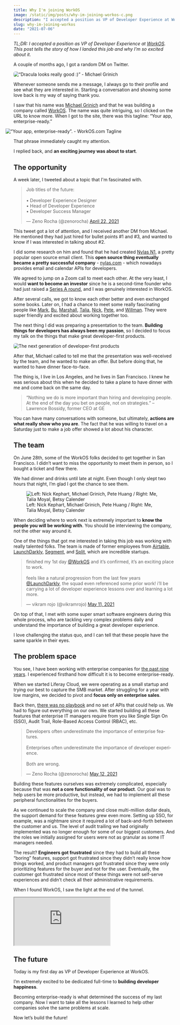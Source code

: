```yaml
---
title: Why I'm joining WorkOS
image: /static/img/posts/why-im-joining-workos-c.png
description: "I accepted a position as VP of Developer Experience at WorkOS. This post tells the story of how I landed this job and why I’m so excited about it."
slug: why-im-joining-workos
date: "2021-07-06"
---
```


*TL;DR: I accepted a position as VP of Developer Experience at [WorkOS](https://workos.com).<br>This post tells the story of how I landed this job and why I’m so excited about it.*

A couple of months ago, I got a random DM on Twitter.

<img src="/static/img/posts/why-im-joining-workos-e.png" alt="“Dracula looks really good :)” - Michael Grinich" style="border-radius: 5px;">

Whenever someone sends me a message, I always go to their profile and see what they are interested in. Starting a conversation and showing some love back is my way of saying thank you.

I saw that his name was [Michael Grinich](https://twitter.com/grinich) and that he was building a company called [WorkOS](https://workos.com). The name was quite intriguing, so I clicked on the URL to know more. When I got to the site, there was this tagline: “Your app, enterprise-ready.”

<img src="/static/img/posts/why-im-joining-workos-d.png" alt="“Your app, enterprise-ready”. - WorkOS.com Tagline" style="margin-left: -5%; max-width: 110%">

That phrase immediately caught my attention.

I replied back, and **an exciting journey was about to start**.

## The opportunity

A week later, I tweeted about a topic that I'm fascinated with.

<blockquote class="twitter-tweet"><p lang="en" dir="ltr">Job titles of the future:<br><br>• Developer Experience Designer<br>• Head of Developer Experience<br>• Developer Success Manager</p>&mdash; Zeno Rocha (@zenorocha) <a href="https://twitter.com/zenorocha/status/1385228898032566276?ref_src=twsrc%5Etfw">April 22, 2021</a></blockquote> <script async src="https://platform.twitter.com/widgets.js" charset="utf-8"></script>

This tweet got a lot of attention, and I received another DM from Michael. He mentioned they had just hired for bullet points #1 and #3, and wanted to know if I was interested in talking about #2.

I did some research on him and found that he had created [Nylas N1](https://github.com/nylas/nylas-mail), a pretty popular open source email client. This **open source thing eventually became a pretty successful company** - [nylas.com](https://www.nylas.com) - which nowadays provides email and calendar APIs for developers.

We agreed to jump on a Zoom call to meet each other. At the very least, I would **want to become an investor** since he is a second-time founder who had just raised a [Series A round](https://grinich.medium.com/workos-raises-15m-to-build-stripe-for-enterprise-ready-features-35040ee7f353), and I was genuinely interested in WorkOS.

After several calls, we got to know each other better and even exchanged some books. Later on, I had a chance to meet some really fascinating people like [Mark](https://twitter.com/mqt), [Bu](https://twitter.com/bukinoshita), [Marshall](https://twitter.com/maxdeviant), [Talia](https://twitter.com/taliamoyal), [Nick](https://twitter.com/nickkephart), [Pete](https://twitter.com/nonmayorpete), and [Willman](https://twitter.com/willmanduffy). They were super friendly and excited about working together too.

The next thing I did was preparing a presentation to the team. **Building things for developers has always been my passion**, so I decided to focus my talk on the things that make great developer-first products.

<img src="/static/img/posts/why-im-joining-workos-b.jpg" alt="The next generation of developer-first products" style="border-radius: 5px;">

After that, Michael called to tell me that the presentation was well-received by the team, and he wanted to make an offer. But before doing that, he wanted to have dinner face-to-face.

The thing is, I live in Los Angeles, and he lives in San Francisco. I knew he was serious about this when he decided to take a plane to have dinner with me and come back on the same day.

> “Nothing we do is more important than hiring and developing people. At the end of the day you bet on people, not on strategies.” – Lawrence Bossidy, former CEO at GE

You can have many conversations with someone, but ultimately, **actions are what really show who you are**. The fact that he was willing to travel on a Saturday just to make a job offer showed a lot about his character.

## The team

On June 28th, some of the WorkOS folks decided to get together in San Francisco. I didn’t want to miss the opportunity to meet them in person, so I bought a ticket and flew there.

We had dinner and drinks until late at night. Even though I only slept two hours that night, I’m glad I got the chance to see them.

<figure>
    <img src="/static/img/posts/why-im-joining-workos-a.jpg" class="post-image-full" alt="Left: Nick Kephart, Michael Grinich, Pete Huang / Right: Me, Talia Moyal, Betsy Calender">
    <figcaption class="post-image-caption">Left: Nick Kephart, Michael Grinich, Pete Huang / Right: Me, Talia Moyal, Betsy Calender</figcaption>
</figure>

When deciding where to work next is extremely important to **know the people you will be working with**. You should be interviewing the company, not the other way around it.

One of the things that got me interested in taking this job was working with really talented folks. The team is made of former employees from [Airtable](https://airtable.com), [LaunchDarkly](https://launchdarkly.com/), [Segment](https://segment.com/), and [Split](https://www.split.io/), which are incredible startups.

<blockquote class="twitter-tweet"><p lang="en" dir="ltr">finished my 1st day <a href="https://twitter.com/WorkOS?ref_src=twsrc%5Etfw">@WorkOS</a> and it’s confirmed, it’s an exciting place to work.<br><br>feels like a natural progression from the last few years <a href="https://twitter.com/LaunchDarkly?ref_src=twsrc%5Etfw">@LaunchDarkly</a>, the squad even referenced some prior work! i’ll be carrying a lot of developer experience lessons over and learning a lot more.</p>&mdash; vikram rojo (@vikramrojo) <a href="https://twitter.com/vikramrojo/status/1391958730455937027?ref_src=twsrc%5Etfw">May 11, 2021</a></blockquote> <script async src="https://platform.twitter.com/widgets.js" charset="utf-8"></script>

On top of that, I met with some super smart software engineers during this whole process, who are tackling very complex problems daily and understand the importance of building a great developer experience.

I love challenging the status quo, and I can tell that these people have the same sparkle in their eyes.

## The problem space

You see, I have been working with enterprise companies for [the past nine years](/im-leaving-my-job-after-9-years). I experienced firsthand how difficult it is to become enterprise-ready.

When we started Liferay Cloud, we were operating as a small startup and trying our best to capture the SMB market. After struggling for a year with low margins, we decided to pivot and **focus only on enterprise sales**.

Back then, [there was no playbook](https://www.enterpriseready.io/) and no set of APIs that could help us. We had to figure out everything on our own. We started building all these features that enterprise IT managers require from you like Single Sign On (SSO), Audit Trail, Role-Based Access Control (RBAC), etc.

<blockquote class="twitter-tweet"><p lang="en" dir="ltr">Developers often underestimate the importance of enterprise features.<br><br>Enterprises often underestimate the importance of developer experience.<br><br>Both are wrong.</p>&mdash; Zeno Rocha (@zenorocha) <a href="https://twitter.com/zenorocha/status/1392476477472468994?ref_src=twsrc%5Etfw">May 12, 2021</a></blockquote> <script async src="https://platform.twitter.com/widgets.js" charset="utf-8"></script>

Building these features ourselves was extremely complicated, especially because that was **not a core functionality of our product**. Our goal was to help users be more productive, but instead, we had to implement all these peripheral functionalities for the buyers.

As we continued to scale the company and close multi-million dollar deals, the support demand for these features grew even more. Setting up SSO, for example, was a nightmare since it required a lot of back-and-forth between the customer and us. The level of audit trailing we had originally implemented was no longer enough for some of our biggest customers. And the roles we initially assigned for users were not as granular as some IT managers needed.

The result? **Engineers got frustrated** since they had to build all these “boring” features, support got frustrated since they didn't really know how things worked, and product managers got frustrated since they were only prioritizing features for the buyer and not for the user. Eventually, the customer got frustrated since most of these things were not self-serve experiences and didn’t check all their administrative requirements.

When I found WorkOS, I saw the light at the end of the tunnel.

<div class="iframe-wrap" style="border-radius: 5px;">
  <iframe src="https://www.youtube.com/embed/IR2QZQrzoiA">
  </iframe>
</div>

## The future

Today is my first day as VP of Developer Experience at WorkOS.

I’m extremely excited to be dedicated full-time to **building developer happiness**.

Becoming enterprise-ready is what determined the success of my last company. Now I want to take all the lessons I learned to help other companies solve the same problems at scale.

Now let’s build the future!
